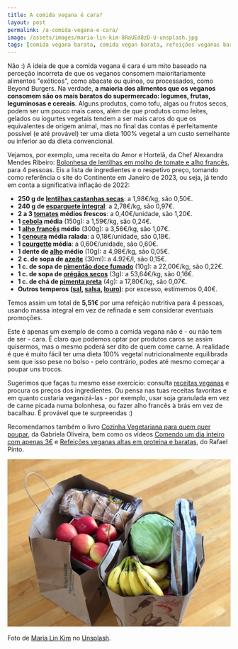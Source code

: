 ```yaml
---
title: A comida vegana é cara?
layout: post
permalink: /a-comida-vegana-e-cara/
image: /assets/images/maria-lin-kim-8RaUEd8zD-U-unsplash.jpg
tags: [comida vegana barata, comida vegan barata, refeições veganas baratas, refeições vegan baratas]
---
```


Não :) A ideia de que a comida vegana é cara é um mito baseado na perceção incorreta de que os veganos consomem maioritariamente alimentos "exóticos", como abacate ou quinoa, ou processados, como Beyond Burgers. Na verdade, **a maioria dos alimentos que os veganos consomem são os mais baratos do supermercado: legumes, frutas, leguminosas e cereais**. Alguns produtos, como tofu, algas ou frutos secos, podem ser um pouco mais caros, além de que produtos como leites, gelados ou iogurtes vegetais tendem a ser mais caros do que os equivalentes de origem animal, mas no final das contas é perfeitamente possível (e até provável) ter uma dieta 100% vegetal a um custo semelhante ou inferior ao da dieta convencional.

Vejamos, por exemplo, uma receita do Amor e Hortelã, da Chef Alexandra Mendes Ribeiro: [Bolonhesa de lentilhas em molho de tomate e alho francês](https://www.amorehortela.pt/2019/01/bolonhesa-de-lentilhas-em-molho-de.html), para 4 pessoas. Eis a lista de ingredientes e o respetivo preço, tomando como referência o site do Continente em Janeiro de 2023, ou seja, já tendo em conta a significativa inflação de 2022:


* **250 g de [lentilhas castanhas secas](https://www.continente.pt/produto/lentilhas-secas-continente-6604652.html)**: a 1,98€/kg, são 0,50€.
* **240 g de [esparguete integral](https://www.continente.pt/produto/massa-esparguete-integral-continente-equilibrio-5879150.html)**: a 2,78€/kg, são 0,97€.
* **2 a 3 [tomates](https://www.continente.pt/produto/tomate-calibre-70-102-continente-2076841.html) médios frescos**: a 0,40€/unidade, são 1,20€.
* **1 [cebola](https://www.continente.pt/produto/cebola-continente-4618134.html) média** (150g): a 1,59€/kg, são 0,24€.
* **1 [alho francês](https://www.continente.pt/produto/alho-frances-continente-7569033.html) médio** (300g): a 3,56€/kg, são 1,07€.
* **1 [cenoura](https://www.continente.pt/produto/cenoura-continente-5063155.html) média ralada**: a 0,18€/unidade, são 0,18€.
* **1 [courgette](https://www.continente.pt/produto/curgete-verde-continente-2076759.html) média**: a 0,60€/unidade, são 0,60€.
* **1 dente de [alho](https://www.continente.pt/produto/alho-seco-continente-4599477.html) médio** (10g): a 4,98€/kg, são 0,05€.
* **2 c. de sopa de [azeite](https://www.continente.pt/produto/azeite-continente-7082533.html)** (30ml): a 4.92€/l, são 0,15€.
* **1 c. de sopa de [pimentão doce fumado](https://www.continente.pt/produto/pimentao-doce-fumado-em-frasco-continente-7212170.html)** (10g): a 22,00€/kg, são 0,22€.
* **1 c. de sopa de [orégãos secos](https://www.continente.pt/produto/oregaos-folha-em-frasco-continente-6788489.html)** (3g): a 53,64€/kg, são 0,16€.
* **1 c. de chá de [pimenta preta](https://www.continente.pt/produto/pimenta-preta-em-grao-em-saqueta-continente-7209850.html)** (4g): a 17,80€/kg, são 0,07€.
* **Outros temperos ([sal](https://www.continente.pt/produto/sal-marinho-grosso-continente-5621031.html), [salsa](https://www.continente.pt/produto/salsa-continente-6690952.html), [louro](https://www.continente.pt/produto/louro-folha-em-saqueta-continente-6046671.html))**:  por excesso, estimemos 0,40€.

Temos assim um total de **5,51€** por uma refeição nutritiva para 4 pessoas, usando massa integral em vez de refinada e sem considerar eventuais promoções.

Este é apenas um exemplo de como a comida vegana não é - ou não tem de ser - cara. É claro que podemos optar por produtos caros se assim quisermos, mas o mesmo poderá ser dito de quem come carne. A realidade é que é muito fácil ter uma dieta 100% vegetal nutricionalmente equilibrada sem que isso pese no bolso - pelo contrário, podes até mesmo começar a poupar uns trocos.

Sugerimos que faças tu mesmo esse exercício: consulta [receitas veganas](/onde-posso-encontrar-receitas-veganas/) e procura os preços dos ingredientes. Ou pensa nas tuas receitas favoritas e em quanto custaria veganizá-las - por exemplo, usar soja granulada em vez de carne picada numa bolonhesa, ou fazer alho francês à brás em vez de bacalhau. É provável que te surpreendas :)

Recomendamos também o livro [Cozinha Vegetariana para quem quer poupar](https://www.arteplural.pt/produtos/ficha/cozinha-vegetariana-para-quem-quer-poupar/15705794), da Gabriela Oliveira, bem como os vídeos [Comendo um dia inteiro com apenas 3€](https://www.youtube.com/watch?v=V2y-Yx8KMlw&cc_load_policy=1&cc_lang_pref=pt) e [Refeições veganas altas em proteína e baratas](https://www.youtube.com/watch?v=ogk0r-NY-90&cc_load_policy=1&cc_lang_pref=pt), do Rafael Pinto.

![[Foto de sacos de compras cheios de fruta, legumes e pão]](/assets/images/maria-lin-kim-8RaUEd8zD-U-unsplash.jpg "Sacos de compras")

<div class="img-caption">Foto de <a href="https://unsplash.com/@mrsmaria?utm_source=unsplash&utm_medium=referral&utm_content=creditCopyText">Maria Lin Kim</a> no <a href="https://unsplash.com">Unsplash</a>.</div>




